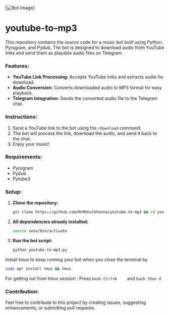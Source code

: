 [![Bot Image](https://yablyk.com/wp-content/uploads/2019/03/audio-from-youtube-in-telegram.jpg)]





# youtube-to-mp3

This repository contains the source code for a music bot built using Python, Pyrogram, and Pydub. The bot is designed to download audio from YouTube links and send them as playable audio files on Telegram.

### Features:

- **YouTube Link Processing:** Accepts YouTube links and extracts audio for download.
- **Audio Conversion:** Converts downloaded audio to MP3 format for easy playback.
- **Telegram Integration:** Sends the converted audio file to the Telegram chat.

### Instructions:

1. Send a YouTube link to the bot using the `/download` command.
2. The bot will process the link, download the audio, and send it back to the chat.
3. Enjoy your music!

### Requirements:

- Pyrogram
- Pydub
- Pytube3

### Setup:

1. **Clone the repository:**

   ```bash
   git clone https://github.com/MrMehulkhanna/youtube-to-mp3 && cd youtube-to-mp3
   ```

2. **All dependencies already installed:**

   ```bash
   source venv/bin/activate
   ```

3. **Run the bot script:**

   ```bash
   python youtube-to-mp3.py
   ```
   


Install tmux to keep running your bot when you close the terminal by 
  ```bash
sudo apt install tmux && tmux
  ```
For getting out from tmux session : Press   ```bash Ctrl+b    ```  and  ```bash then d```



### Contribution:

Feel free to contribute to this project by creating issues, suggesting enhancements, or submitting pull requests.



